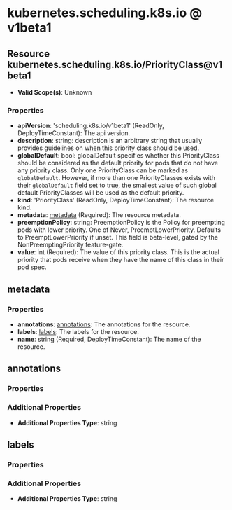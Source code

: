 # kubernetes.scheduling.k8s.io @ v1beta1

## Resource kubernetes.scheduling.k8s.io/PriorityClass@v1beta1
* **Valid Scope(s)**: Unknown
### Properties
* **apiVersion**: 'scheduling.k8s.io/v1beta1' (ReadOnly, DeployTimeConstant): The api version.
* **description**: string: description is an arbitrary string that usually provides guidelines on when this priority class should be used.
* **globalDefault**: bool: globalDefault specifies whether this PriorityClass should be considered as the default priority for pods that do not have any priority class. Only one PriorityClass can be marked as `globalDefault`. However, if more than one PriorityClasses exists with their `globalDefault` field set to true, the smallest value of such global default PriorityClasses will be used as the default priority.
* **kind**: 'PriorityClass' (ReadOnly, DeployTimeConstant): The resource kind.
* **metadata**: [metadata](#metadata) (Required): The resource metadata.
* **preemptionPolicy**: string: PreemptionPolicy is the Policy for preempting pods with lower priority. One of Never, PreemptLowerPriority. Defaults to PreemptLowerPriority if unset. This field is beta-level, gated by the NonPreemptingPriority feature-gate.
* **value**: int (Required): The value of this priority class. This is the actual priority that pods receive when they have the name of this class in their pod spec.

## metadata
### Properties
* **annotations**: [annotations](#annotations): The annotations for the resource.
* **labels**: [labels](#labels): The labels for the resource.
* **name**: string (Required, DeployTimeConstant): The name of the resource.

## annotations
### Properties
### Additional Properties
* **Additional Properties Type**: string

## labels
### Properties
### Additional Properties
* **Additional Properties Type**: string


